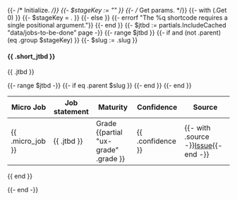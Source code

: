 {{- /*  Initialize. */}}
{{- $stageKey := "" }}
{{- /* Get params. */}}
{{- with (.Get 0) }}
  {{- $stageKey = . }}
{{- else }}
  {{- errorf "The %q shortcode requires a single positional argument."}}
{{- end }}
{{- $jtbd := partials.IncludeCached "data/jobs-to-be-done" page -}}
{{- range $jtbd }}
{{- if and (not .parent) (eq .group $stageKey) }}
{{- $slug := .slug }}

#### {{ .short_jtbd }}

{{ .jtbd }}

<table>
    <thead>
        <tr>
          <th>Micro Job</th>
          <th>Job statement</th>
          <th>Maturity</th>
          <th>Confidence</th>
          <th>Source</th>
        </tr>
    </thead>
    <tbody>
        {{- range $jtbd -}}
        {{- if eq .parent $slug }}
        <tr>
            <td>{{ .micro_job }}</td>
            <td>{{ .jtbd }}</td>
            <td><span class="badge text-bg-dark">Grade {{partial "ux-grade" .grade }}</span></td>
            <td>{{ .confidence }}</td>
            <td>{{- with .source -}}<a href="{{ . }}">Issue</a>{{- end -}}</td>
        </tr>
        {{- end }}
        {{- end }}
    </tbody>
</table>



{{ end }}

{{- end -}}
